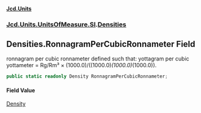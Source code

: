 #### [Jcd.Units](index.md 'index')
### [Jcd.Units.UnitsOfMeasure.SI](Jcd.Units.UnitsOfMeasure.SI.md 'Jcd.Units.UnitsOfMeasure.SI').[Densities](Densities.md 'Jcd.Units.UnitsOfMeasure.SI.Densities')

## Densities.RonnagramPerCubicRonnameter Field

ronnagram per cubic ronnameter defined such that: yottagram per cubic yottameter = Rg/Rm³ × (1000.0)/((1000.0)*(1000.0)*(1000.0)).

```csharp
public static readonly Density RonnagramPerCubicRonnameter;
```

#### Field Value
[Density](Density.md 'Jcd.Units.UnitTypes.Density')